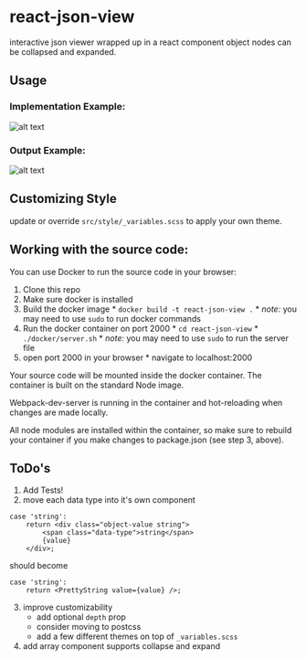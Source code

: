 # react-json-view
interactive json viewer wrapped up in a react component
object nodes can be collapsed and expanded.

## Usage
### Implementation Example:
![alt text](https://github.com/mac-s-g/react-json-view/blob/master/doc/source-example-2.png?raw=true "Usage Example")

### Output Example:
![alt text](https://github.com/mac-s-g/react-json-view/blob/master/doc/output-example-3.png?raw=true "Output Example")

## Customizing Style
update or override `src/style/_variables.scss` to apply your own theme.

## Working with the source code:
You can use Docker to run the source code in your browser:
  1. Clone this repo
  2. Make sure docker is installed
  3. Build the docker image
    * `docker build -t react-json-view .`
    * *note:* you may need to use `sudo` to run docker commands
  4. Run the docker container on port 2000
    * `cd react-json-view`
    * `./docker/server.sh`
    * *note:* you may need to use `sudo` to run the server file
  5. open port 2000 in your browser
    * navigate to localhost:2000
  
Your source code will be mounted inside the docker container.  The container is built on the standard Node image.  

Webpack-dev-server is running in the container and hot-reloading when changes are made locally.

All node modules are installed within the container, so make sure to rebuild your container if you make changes to package.json (see step 3, above).

## ToDo's
1. Add Tests!
2. move each data type into it's own component
```
case 'string':
    return <div class="object-value string">
        <span class="data-type">string</span> 
        {value}
    </div>;
```
should become 
``` 
case 'string':
    return <PrettyString value={value} />;
```

3. improve customizability
    * add optional `depth` prop
    * consider moving to postcss
    * add a few different themes on top of `_variables.scss`
4. add array component supports collapse and expand
